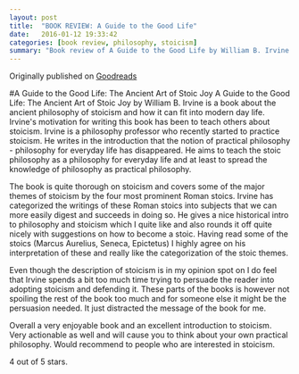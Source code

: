 ```yaml
---
layout: post
title:  "BOOK REVIEW: A Guide to the Good Life"
date:   2016-01-12 19:33:42
categories: [book review, philosophy, stoicism]
summary: "Book review of A Guide to the Good Life by William B. Irvine."
---
```

Originally published on [Goodreads](https://www.goodreads.com/review/show/1119307575)

#A Guide to the Good Life: The Ancient Art of Stoic Joy
A Guide to the Good Life: The Ancient Art of Stoic Joy by William B. Irvine is a book about the ancient philosophy of stoicism and how it can fit into modern day life. Irvine's motivation for writing this book has been to teach others about stoicism. Irvine is a philosophy professor who recently started to practice stoicism. He writes in the introduction that the notion of practical philosophy - philosophy for everyday life has disappeared. He aims to teach the stoic philosophy as a philosophy for everyday life and at least to spread the knowledge of philosophy as practical philosophy.

The book is quite thorough on stoicism and covers some of the major themes of stoicism by the four most prominent Roman stoics. Irvine has categorized the writings of these Roman stoics into subjects that we can more easily digest and succeeds in doing so. He gives a nice historical intro to philosophy and stoicism which I quite like and also rounds it off quite nicely with suggestions on how to become a stoic. Having read some of the stoics (Marcus Aurelius, Seneca, Epictetus) I highly agree on his interpretation of these and really like the categorization of the stoic themes.

Even though the description of stoicism is in my opinion spot on I do feel that Irvine spends a bit too much time trying to persuade the reader into adopting stoicism and defending it. These parts of the books is however not spoiling the rest of the book too much and for someone else it might be the persuasion needed. It just distracted the message of the book for me.

Overall a very enjoyable book and an excellent introduction to stoicism. Very actionable as well and will cause you to think about your own practical philosophy.
Would recommend to people who are interested in stoicism.

4 out of 5 stars.
